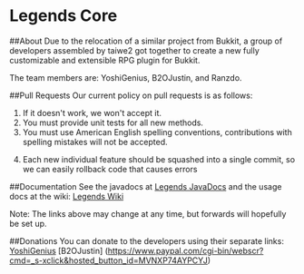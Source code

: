 Legends Core
====

##About
Due to the relocation of a similar project from Bukkit, a group of developers assembled by taiwe2 got together to create
a new fully customizable and extensible RPG plugin for Bukkit.

The team members are: YoshiGenius, B2OJustin, and Ranzdo.

##Pull Requests
Our current policy on pull requests is as follows:

1. If it doesn't work, we won't accept it.
2. You must provide unit tests for all new methods.
3. You must use American English spelling conventions, contributions with spelling mistakes will not be accepted.
4) Each new individual feature should be squashed into a single commit, so we can easily rollback code that causes errors

##Documentation
See the javadocs at [Legends JavaDocs](http://jd.yoshigenius.com/apidocs/legends/)
and the usage docs at the wiki: [Legends Wiki](https://github.com/Legends-Dev/Legends-Core/wiki)

Note: The links above may change at any time, but forwards will hopefully be set up.

##Donations
You can donate to the developers using their separate links:
[YoshiGenius](http://www.paypal.com/cgi-bin/webscr?CMD=_s-xclick&hosted_button_id=UKZNMWFMEU7RU)
[B2OJustin] (https://www.paypal.com/cgi-bin/webscr?cmd=_s-xclick&hosted_button_id=MVNXP74AYPCYJ)
